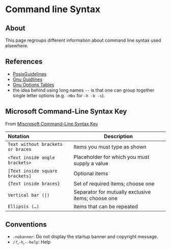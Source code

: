 # Command line Syntax


## About
This page regroups different information about command line syntax used elsewhere.


## References 

* [PosixGuidelines](http://pubs.opengroup.org/onlinepubs/9699919799/basedefs/V1_chap12.html)
* [Gnu Guidlines](https://www.gnu.org/prep/standards/html_node/Command_002dLine-Interfaces.html)
* [Gnu Options Tables](https://www.gnu.org/prep/standards/html_node/Option-Table.html#Option-Table)
* the idea behind using long names `--`  is that one can group together single letter options (e.g. `-Hbs` for `-h -b -s`).

  



## Microsoft Command-Line Syntax Key

From [Miscrosoft Command-Line Syntax Key](https://docs.microsoft.com/en-us/windows-server/administration/windows-commands/command-line-syntax-key)

| Notation | Description | 
|:---------| ----- |
| `Text without brackets or braces` | Items you must type as shown |
| `<Text inside angle brackets>`	| Placeholder for which you must supply a value |
| `[Text inside square brackets]`	| Optional items |
| `{Text inside braces}`	| Set of required items; choose one |
| `Vertical bar (\|)`	| Separator for mutually exclusive items; choose one |
| `Ellipsis (…)`	| Items that can be repeated | 

## Conventions


  * `-nobanner`: Do not display the startup banner and copyright message.
  * `/?`,`-h`,`--help`: Help